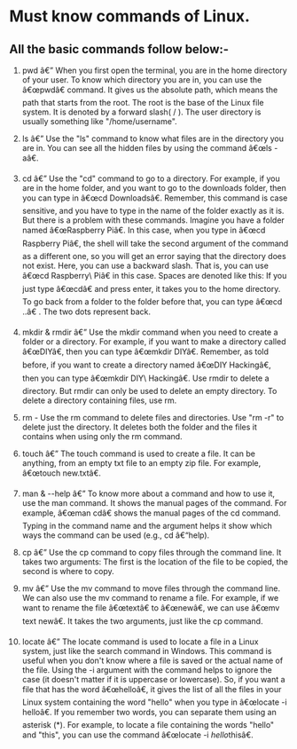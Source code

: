# Must know commands of Linux.
## All the basic commands follow below:-

1. pwd â€” When you first open the terminal, you are in the  home directory of your user. To know which directory you are in, you can use the â€œpwdâ€ command. It gives us the absolute path, which means the path that starts from the root. The root is the base of the Linux file system. It is denoted by a forward slash( / ). The user directory is usually something like "/home/username".


2. ls â€” Use the "ls" command to know what files are in the directory you are in. You can see all the hidden files by using the command â€œls -aâ€.

3. cd â€” Use the "cd" command to go to a directory. For example, if you are in the home folder, and you want to go to the downloads folder, then you can type in â€œcd Downloadsâ€. Remember, this command is case sensitive, and you have to type in the name of the folder exactly as it is. But there is a problem with these commands. Imagine you have a folder named â€œRaspberry Piâ€. In this case, when you type in â€œcd Raspberry Piâ€, the shell will take the second argument of the command as a different one, so you will get an error saying that the directory does not exist. Here, you can use a backward slash. That is, you can use â€œcd Raspberry\ Piâ€ in this case. Spaces are denoted like this: If you just type â€œcdâ€ and press enter, it takes you to the home directory. To go back from a folder to the folder before that, you can type â€œcd ..â€ . The two dots represent back.

4. mkdir & rmdir â€” Use the mkdir command when you need to create a folder or a directory. For example, if you want to make a directory called â€œDIYâ€, then you can type â€œmkdir DIYâ€. Remember, as told before, if you want to create a directory named â€œDIY Hackingâ€, then you can type â€œmkdir DIY\ Hackingâ€. Use rmdir to delete a directory. But rmdir can only be used to delete an empty directory. To delete a directory containing files, use rm.

5.  rm - Use the rm command to delete files and directories.  Use "rm -r" to delete just the directory. It deletes both the folder and the files it contains when using only the rm command.

6.  touch â€” The touch command is used to create a file. It can be anything, from an empty txt file to an empty zip file. For example, â€œtouch new.txtâ€.

7. man & --help â€” To know more about a command and how to use it, use the man command. It shows the manual pages of the command. For example, â€œman cdâ€ shows the manual pages of the cd command. Typing in the command name and the argument helps it show which ways the command can be used (e.g., cd â€“help).

8. cp â€” Use the cp command to copy files through the command line. It takes two arguments: The first is the location of the file to be copied, the second is where to copy.

9. mv â€” Use the mv command to move files through the command line. We can also use the mv command to rename a file. For example, if we want to rename the file â€œtextâ€ to â€œnewâ€, we can use â€œmv text newâ€. It takes the two arguments, just like the cp command.

10. locate â€” The locate command is used to locate a file in a Linux system, just like the search command in Windows. This command is useful when you don't know where a file is saved or the actual name of the file. Using the -i argument with the command helps to ignore the case (it doesn't matter if it is uppercase or lowercase). So, if you want a file that has the word â€œhelloâ€, it gives the list of all the files in your Linux system containing the word "hello" when you type in â€œlocate -i helloâ€. If you remember two words, you can separate them using an asterisk (*). For example, to locate a file containing the words "hello" and "this", you can use the command â€œlocate -i *hello*thisâ€.